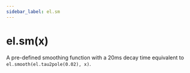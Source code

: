 ```yaml
---
sidebar_label: el.sm
---
```


# el.sm(x)

A pre-defined smoothing function with a 20ms decay time equivalent
to `el.smooth(el.tau2pole(0.02), x)`.
